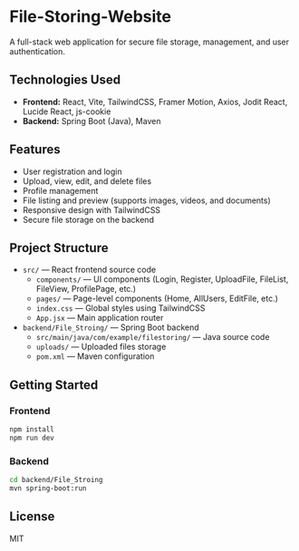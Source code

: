 # File-Storing-Website

A full-stack web application for secure file storage, management, and user authentication.

## Technologies Used

- **Frontend:** React, Vite, TailwindCSS, Framer Motion, Axios, Jodit React, Lucide React, js-cookie
- **Backend:** Spring Boot (Java), Maven

## Features

- User registration and login
- Upload, view, edit, and delete files
- Profile management
- File listing and preview (supports images, videos, and documents)
- Responsive design with TailwindCSS
- Secure file storage on the backend

## Project Structure

- `src/` — React frontend source code
  - `components/` — UI components (Login, Register, UploadFile, FileList, FileView, ProfilePage, etc.)
  - `pages/` — Page-level components (Home, AllUsers, EditFile, etc.)
  - `index.css` — Global styles using TailwindCSS
  - `App.jsx` — Main application router
- `backend/File_Stroing/` — Spring Boot backend
  - `src/main/java/com/example/filestoring/` — Java source code
  - `uploads/` — Uploaded files storage
  - `pom.xml` — Maven configuration

## Getting Started

### Frontend
```bash
npm install
npm run dev
```

### Backend
```bash
cd backend/File_Stroing
mvn spring-boot:run
```

## License
MIT